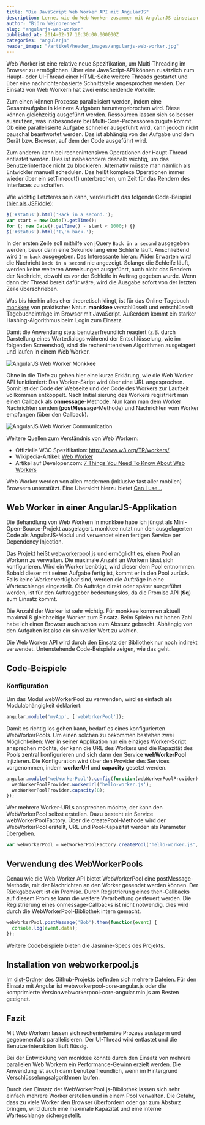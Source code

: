 ```yaml
---
title: "Die JavaScript Web Worker API mit AngularJS"
description: Lerne, wie du Web Worker zusammen mit AngularJS einsetzen kannst und wie du damit deine Applikations-Performance extrem erhöhen kannst.
author: "Björn Weinbrenner"
slug: "angularjs-web-worker"
published_at: 2014-02-17 10:30:00.000000Z
categories: "angularjs"
header_image: "/artikel/header_images/angularjs-web-worker.jpg"
---
```


Web Worker ist eine relative neue Spezifikation, um Multi-Threading im Browser zu ermöglichen. Über eine JavaScript-API können zusätzlich zum Haupt- oder UI-Thread einer HTML-Seite weitere Threads gestartet und über eine nachrichtenbasierte Schnittstelle angesprochen werden. Der Einsatz von Web Workern hat zwei entscheidende Vorteile:

Zum einen können Prozesse parallelisiert werden, indem eine Gesamtaufgabe in kleinere Aufgaben heruntergebrochen wird. Diese können gleichzeitig ausgeführt werden. Ressourcen lassen sich so besser ausnutzen, was insbesondere bei Multi-Core-Prozessoren zugute kommt. Ob eine parallelisierte Aufgabe schneller ausgeführt wird, kann jedoch nicht pauschal beantwortet werden. Das ist abhängig von der Aufgabe und dem Gerät bzw. Browser, auf dem der Code ausgeführt wird.

Zum anderen kann bei rechenintensiven Operationen der Haupt-Thread entlastet werden. Dies ist insbesondere deshalb wichtig, um das Benutzerinterface nicht zu blockieren. Alternativ müsste man nämlich als Entwickler manuell schedulen. Das heißt komplexe Operationen immer wieder über ein setTimeout() unterbrechen, um Zeit für das Rendern des Interfaces zu schaffen.

Wie wichtig Letzteres sein kann, verdeutlicht das folgende Code-Beispiel ([hier als JSFiddle][1]):

```javascript
$('#status').html('Back in a second.');
var start = new Date().getTime();
for (; new Date().getTime() - start < 1000;) {}
$('#status').html('I\'m back.');
```


In der ersten Zeile soll mithilfe von jQuery `Back in a second` ausgegeben werden, bevor dann eine Sekunde lang eine Schleife läuft. Anschließend wird `I'm back` ausgegeben. Das Interessante hieran: Wider Erwarten wird die Nachricht `Back in a second` nie angezeigt. Solange die Schleife läuft, werden keine weiteren Anweisungen ausgeführt, auch nicht das Rendern der Nachricht, obwohl es vor der Schleife in Auftrag gegeben wurde. Wenn dann der Thread bereit dafür wäre, wird die Ausgabe sofort von der letzten Zeile überschrieben.

Was bis hierhin alles eher theoretisch klingt, ist für das Online-Tagebuch [monkkee][2] von praktischer Natur. **monkkee** verschlüsselt und entschlüsselt Tagebucheinträge im Browser mit JavaScript. Außerdem kommt ein starker Hashing-Algorithmus beim Login zum Einsatz.

Damit die Anwendung stets benutzerfreundlich reagiert (z.B. durch Darstellung eines Wartedialogs während der Entschlüsselung, wie im folgenden Screenshot), sind die rechenintensiven Algorithmen ausgelagert und laufen in einem Web Worker.

![AngularJS Web Worker Monkkee][3]

Ohne in die Tiefe zu gehen hier eine kurze Erklärung, wie die Web Worker API funktioniert: Das Worker-Skript wird über eine URL angesprochen. Somit ist der Code der Webseite und der Code des Workers zur Laufzeit vollkommen entkoppelt. Nach Initialisierung des Workers registriert man einen Callback als **onmessage**-Methode. Nun kann man dem Worker Nachrichten senden (**postMessage**-Methode) und Nachrichten vom Worker empfangen (über den Callback).

![AngularJS Web Worker Communication][4]

Weitere Quellen zum Verständnis von Web Workern:

*   Offizielle W3C Spezifikation: <http://www.w3.org/TR/workers/>
*   Wikipedia-Artikel: [Web Worker][5]
*   Artikel auf Developer.com: [7 Things You Need To Know About Web Workers][6]

Web Worker werden von allen modernen (inklusive fast aller mobilen) Browsern unterstützt. Eine Übersicht hierzu bietet [Can I use...][7]

## Web Worker in einer AngularJS-Applikation

Die Behandlung von Web Workern in monkkee habe ich jüngst als Mini-Open-Source-Projekt ausgelagert. monkkee nutzt nun den ausgelagerten Code als AngularJS-Modul und verwendet einen fertigen Service per Dependency Injection.

Das Projekt heißt [webworkerpool.js][8] und ermöglicht es, einen Pool an Workern zu verwalten. Die maximale Anzahl an Workern lässt sich konfigurieren. Wird ein Worker benötigt, wird dieser dem Pool entnommen. Sobald dieser mit seiner Aufgabe fertig ist, kommt er in den Pool zurück. Falls keine Worker verfügbar sind, werden die Aufträge in eine Warteschlange eingestellt. Ob Aufträge direkt oder später ausgeführt werden, ist für den Auftraggeber bedeutungslos, da die Promise API (**$q**) zum Einsatz kommt.

Die Anzahl der Worker ist sehr wichtig. Für monkkee kommen aktuell maximal 8 gleichzeitige Worker zum Einsatz. Beim Spielen mit hohen Zahl habe ich einen Browser auch schon zum Absturz gebracht. Abhängig von den Aufgaben ist also ein sinnvoller Wert zu wählen.

Die Web Worker API wird durch den Einsatz der Bibliothek nur noch indirekt verwendet. Untenstehende Code-Beispiele zeigen, wie das geht.

## Code-Beispiele

### Konfiguration

Um das Modul webWorkerPool zu verwenden, wird es einfach als Modulabhängigkeit deklariert:

```javascript
angular.module('myApp', ['webWorkerPool']);
```


Damit es richtig los gehen kann, bedarf es eines konfigurierten WebWorkerPools. Um einen solchen zu bekommen bestehen zwei Möglichkeiten: Wer in seiner Applikation nur ein einziges Worker-Script ansprechen möchte, der kann die URL des Workers und die Kapazität des Pools zentral konfigurieren und sich dann den Service **webWorkerPool** injizieren. Die Konfiguration wird über den Provider des Services vorgenommen, indem **workerUrl** und **capacity** gesetzt werden.

```javascript
angular.module('webWorkerPool').config(function(webWorkerPoolProvider) {
  webWorkerPoolProvider.workerUrl('hello-worker.js');
  webWorkerPoolProvider.capacity(8);
});
```


Wer mehrere Worker-URLs ansprechen möchte, der kann den WebWorkerPool selbst erstellen. Dazu besteht ein Service webWorkerPoolFactory. Über die createPool-Methode wird der WebWorkerPool erstellt, URL und Pool-Kapazität werden als Parameter übergeben.

```javascript
var webWorkerPool = webWorkerPoolFactory.createPool('hello-worker.js', 8);
```


## Verwendung des WebWorkerPools

Genau wie die Web Worker API bietet WebWorkerPool eine postMessage-Methode, mit der Nachrichten an den Worker gesendet werden können. Der Rückgabewert ist ein Promise. Durch Registrierung eines then-Callbacks auf diesem Promise kann die weitere Verarbeitung gesteuert werden. Die Registrierung eines onmessage-Callbacks ist nicht notwendig, dies wird durch die WebWorkerPool-Bibliothek intern gemacht.

```javascript
webWorkerPool.postMessage('Bob').then(function(event) {
  console.log(event.data);
});
```


Weitere Codebeispiele bieten die Jasmine-Specs des Projekts.

## Installation von webworkerpool.js

Im [dist-Ordner][9] des Github-Projekts befinden sich mehrere Dateien. Für den Einsatz mit Angular ist webworkerpool-core-angular.js oder die komprimierte Versionwebworkerpool-core-angular.min.js am Besten geeignet.

## Fazit

Mit Web Workern lassen sich rechenintensive Prozess auslagern und gegebenenfalls parallelisieren. Der UI-Thread wird entlastet und die Benutzerinteraktion läuft flüssig.

Bei der Entwicklung von monkkee konnte durch den Einsatz von mehrere parallelen Web Workern ein Performance-Gewinn erzielt werden. Die Anwendung ist auch dann benutzerfreundlich, wenn im Hintergrund Verschlüsselungsalgorithmen laufen.

Durch den Einsatz der WebWorkerPool.js-Bibliothek lassen sich sehr einfach mehrere Worker erstellen und in einem Pool verwalten. Die Gefahr, dass zu viele Worker den Browser überfordern oder gar zum Absturz bringen, wird durch eine maximale Kapazität und eine interne Warteschlange sichergestellt.

 [1]: http://jsfiddle.net/bjoerne/zeLxM
 [2]: http://www.monkkee.com
 [3]: angularjs-web-worker-monkkee.png
 [4]: angularjs-web-worker-communication.png
 [5]: http://en.wikipedia.org/wiki/Web_worker
 [6]: http://www.developer.com/lang/jscript/7-things-you-need-to-know-about-web-workers.html
 [7]: http://caniuse.com/#feat=webworkers
 [8]: https://github.com/bjoerne2/webworkerpool.js
 [9]: https://github.com/bjoerne2/webworkerpool.js/tree/master/dist
